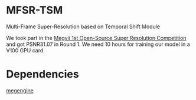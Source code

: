 # MFSR-TSM
Multi-Frame Super-Resolution based on Temporal Shift Module

We took part in the [Megvii 1st Open-Source Super Resolution Competition](https://studio.brainpp.com/competition) and got PSNR31.07 in Round 1. We need 10 hours for training our model in a V100 GPU card.

# Dependencies
[megengine](https://megengine.org.cn/install/)
